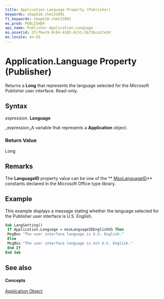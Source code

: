```yaml
---
title: Application.Language Property (Publisher)
keywords: vbapb10.chm131091
f1_keywords: vbapb10.chm131091
ms.prod: PUBLISHER
api_name: Publisher.Application.Language
ms.assetid: 2fcfbec9-0c84-43d5-8c53-5b73bca17e3d
ms.locale: en-US
---
```



# Application.Language Property (Publisher)

Returns a  **Long** that represents the language selected for the Microsoft Publisher user interface. Read-only.


## Syntax

 _expression_. **Language**

 _expression_A variable that represents a  **Application** object.


### Return Value

Long


## Remarks

The  **LanguageID** property value can be one of the ** [MsoLanguageID](http://msdn.microsoft.com/library/msolanguageid-enumeration-office%28Office.15%29.aspx)** constants declared in the Microsoft Office type library.


## Example

This example displays a message stating whether the language selected for the Publisher user interface is U.S. English.


```vb
Sub LangSetting() 
 If Application.Language = msoLanguageIDEnglishUS Then 
 MsgBox "The user interface language is U.S. English." 
 Else 
 MsgBox "The user interface language is not U.S. English." 
 End If 
End Sub
```


## See also


#### Concepts


 [Application Object](application-object-publisher.md)

